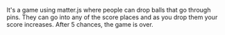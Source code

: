 It's a game using matter.js where people can drop balls that go through pins. They can go into any of the score places and as you drop them your score increases. After 5 chances, the game is over. 
